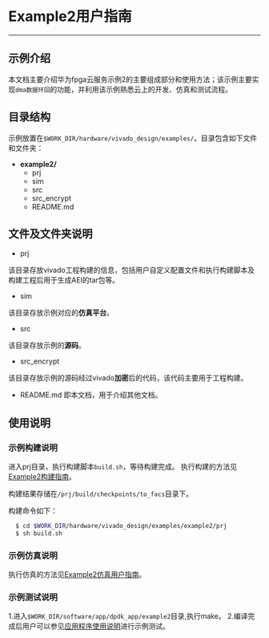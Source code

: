 # Example2用户指南

---

## 示例介绍

本文档主要介绍华为fpga云服务示例2的主要组成部分和使用方法；该示例主要实现`dma数据环回`的功能，并利用该示例熟悉云上的开发、仿真和测试流程。

## 目录结构

示例放置在`$WORK_DIR/hardware/vivado_design/examples/`。目录包含如下文件和文件夹：

- **example2/**
  - prj
  - sim
  - src
  - src_encrypt
  - README.md  

## 文件及文件夹说明

- prj

该目录存放vivado工程构建的信息，包括用户自定义配置文件和执行构建脚本及构建工程后用于生成AEI的tar包等。

- sim

该目录存放示例对应的**仿真平台**。

- src

该目录存放示例的**源码**。

- src_encrypt

该目录存放示例的源码经过vivado**加密**后的代码，该代码主要用于工程构建。

- README.md
即本文档，用于介绍其他文档。

## 使用说明

### 示例构建说明

进入prj目录，执行构建脚本`build.sh`，等待构建完成。
执行构建的方法见[Example2构建指南](./prj/README.md)。

构建结果存储在`/prj/build/checkpoints/to_facs`目录下。

构建命令如下：

```bash
  $ cd $WORK_DIR/hardware/vivado_design/examples/example2/prj
  $ sh build.sh
```

### 示例仿真说明

执行仿真的方法见[Example2仿真用户指南](./sim/README.md)。

### 示例测试说明

1.进入`$WORK_DIR/software/app/dpdk_app/example2`目录,执行make。
2.编译完成后用户可以参见[应用程序使用说明](../../../../software/app/dpdk_app/README.md)进行示例测试。
